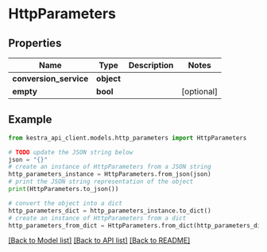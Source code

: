# HttpParameters


## Properties

Name | Type | Description | Notes
------------ | ------------- | ------------- | -------------
**conversion_service** | **object** |  | 
**empty** | **bool** |  | [optional] 

## Example

```python
from kestra_api_client.models.http_parameters import HttpParameters

# TODO update the JSON string below
json = "{}"
# create an instance of HttpParameters from a JSON string
http_parameters_instance = HttpParameters.from_json(json)
# print the JSON string representation of the object
print(HttpParameters.to_json())

# convert the object into a dict
http_parameters_dict = http_parameters_instance.to_dict()
# create an instance of HttpParameters from a dict
http_parameters_from_dict = HttpParameters.from_dict(http_parameters_dict)
```
[[Back to Model list]](../README.md#documentation-for-models) [[Back to API list]](../README.md#documentation-for-api-endpoints) [[Back to README]](../README.md)



